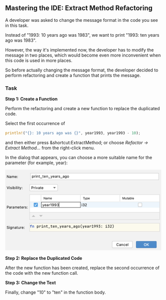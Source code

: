 ﻿## Mastering the IDE: Extract Method Refactoring
 
A developer was asked to change the message format in the code you see in this task.

Instead of "1993: 10 years ago was 1983", we want to print "1993: ten years ago was 1983".

However, the way it's implemented now, the developer has to modify the message in two places, which would 
become even more inconvenient when this code is used in more places.

So before actually changing the message format, the developer decided to perform refactoring and create a function that prints the message.

### Task

**Step 1: Create a Function**

Perform the refactoring and create a new function to replace the duplicated code.

Select the first occurrence of 

```rust
println!("{}: 10 years ago was {}", year1993, year1993 - 10);
```

and then either press &shortcut:ExtractMethod; or choose *Refactor -> Extract Method...* from the right-click menu.

In the dialog that appears, you can choose a more suitable name for the parameter (for example, year):

![Image: refactoring.png](refactoring.png)

**Step 2: Replace the Duplicated Code**

After the new function has been created, replace the second occurrence of the code with the new function call.

**Step 3: Change the Text**

Finally, change "10" to "ten" in the function body.

